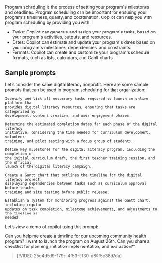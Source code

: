 Program scheduling is the process of setting your program's milestones and deadlines. Program scheduling can be important for ensuring your program's timeliness, quality, and coordination. Copilot can help you with program scheduling by providing you with: 

- Tasks: Copilot can generate and assign your program's tasks, based on your program's activities, outputs, and resources. 
- Dates: Copilot can estimate and update your program's dates based on your program's milestones, dependencies, and constraints. 
- Formats: Copilot can create and customize your program's schedule formats, such as lists, calendars, and Gantt charts. 

## Sample prompts

Let’s consider the same digital literacy nonprofit. Here are some sample prompts that can be used in program scheduling for that organization:  

```
Identify and list all necessary tasks required to launch an online platform that 
provides digital literacy resources, ensuring that tasks are categorized by 
development, content creation, and user engagement phases. 
```

```
Determine the estimated completion dates for each phase of the digital literacy 
initiative, considering the time needed for curriculum development, volunteer 
training, and pilot testing with a focus group of students. 
```

```
Define key milestones for the digital literacy program, including the completion of 
the initial curriculum draft, the first teacher training session, and the official 
launch of the digital literacy campaign. 
```

```
Create a Gantt chart that outlines the timeline for the digital literacy project, 
displaying dependencies between tasks such as curriculum approval before teacher 
training and site testing before public release. 
```

```
Establish a system for monitoring progress against the Gantt chart, including regular 
updates on task completion, milestone achievements, and adjustments to the timeline as 
needed.
```

Let’s view a demo of copilot using this prompt:  

Can you help me create a timeline for our upcoming community health program? I want to launch the program on August 26th. Can you share a checklist for planning, initiation implementation, and evaluation?” 

>[!VIDEO 25c4d5d9-179c-4f53-9130-d80f5c38d7da]